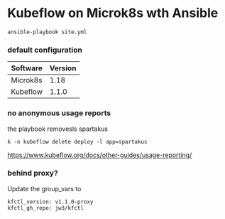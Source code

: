 Kubeflow on Microk8s wth Ansible 
===

```shell script
ansible-playbook site.yml
```

### default configuration

| Software   | Version  | 
|------------|----------|
| Microk8s   | 1.18     |
| Kubeflow   | 1.1.0    |

### no anonymous usage reports

the playbook removesls spartakus

`k -n kubeflow delete deploy -l app=spartakus`

https://www.kubeflow.org/docs/other-guides/usage-reporting/


### behind proxy?

Update the group_vars to

```
kfctl_version: v1.1.0-proxy
kfctl_gh_repo: jw3/kfctl
```
